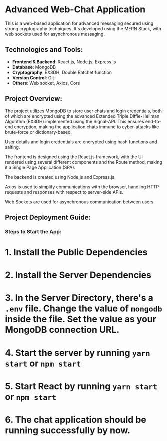 # Advanced Web-Chat Application

This is a web-based application for advanced messaging secured using strong cryptography techniques. It's developed using the MERN Stack, with web sockets used for asynchronous messaging.

## Technologies and Tools:

- **Frontend & Backend**: React.js, Node.js, Express.js
- **Database**: MongoDB
- **Cryptography**: EX3DH, Double Ratchet function
- **Version Control**: Git
- **Others**: Web socket, Axios, Cors

## Project Overview:

The project utilizes MongoDB to store user chats and login credentials, both of which are encrypted using the advanced Extended Triple Diffie-Hellman Algorithm (EX3DH) implemented using the Signal-API. This ensures end-to-end encryption, making the application chats immune to cyber-attacks like brute-force or dictionary-based.

User details and login credentials are encrypted using hash functions and salting.

The frontend is designed using the React.js framework, with the UI rendered using several different components and the Route method, making it a Single Page Application (SPA).

The backend is created using Node.js and Express.js.

Axios is used to simplify communications with the browser, handling HTTP requests and responses with respect to server-side APIs.

Web Sockets are used for asynchronous communication between users.

## Project Deployment Guide:

### Steps to Start the App:

# 1. Install the Public Dependencies
# 2. Install the Server Dependencies
# 3. In the Server Directory, there's a `.env` file. Change the value of `mongodb` inside the file. Set the value as your MongoDB connection URL.
# 4. Start the server by running `yarn start` or `npm start`
# 5. Start React by running `yarn start` or `npm start`
# 6. The chat application should be running successfully by now.
